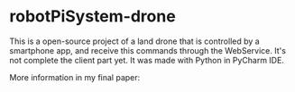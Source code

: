 # robotPiSystem-drone

This is a open-source project of a land drone that is controlled by a smartphone app, and receive this commands through the WebService. It's not complete the client part yet. It was made with Python in PyCharm IDE.

More information in my final paper:
